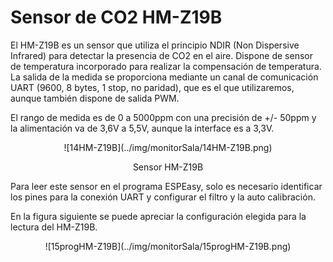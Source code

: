 # **Sensor de CO2 HM-Z19B**
El HM-Z19B es un sensor que utiliza el principio NDIR (Non Dispersive Infrared) para detectar la presencia de CO2 en el aire. Dispone de sensor de temperatura incorporado para realizar la compensación de temperatura. La salida de la medida se proporciona mediante un canal de comunicación UART (9600, 8 bytes, 1 stop, no paridad), que es el que utilizaremos, aunque también dispone de salida PWM.

El rango de medida es de 0 a 5000ppm con una precisión de +/- 50ppm y la alimentación va de 3,6V a 5,5V, aunque la interface es a 3,3V.
<center>
![14HM-Z19B](../img/monitorSala/14HM-Z19B.png)

Sensor HM-Z19B
</center>

Para leer este sensor en el programa ESPEasy, solo es necesario identificar los pines para la conexión UART y configurar el filtro y la auto calibración.

En la figura siguiente se puede apreciar la configuración elegida para la lectura del HM-Z19B.
<center>
![15progHM-Z19B](../img/monitorSala/15progHM-Z19B.png)
</center>